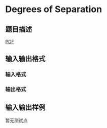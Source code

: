 # Degrees of Separation

## 题目描述

[problemUrl]: https://uva.onlinejudge.org/index.php?option=com_onlinejudge&Itemid=8&category=245&page=show_problem&problem=3497

[PDF](https://uva.onlinejudge.org/external/10/p1056.pdf)

## 输入输出格式

### 输入格式

### 输出格式

## 输入输出样例

暂无测试点

